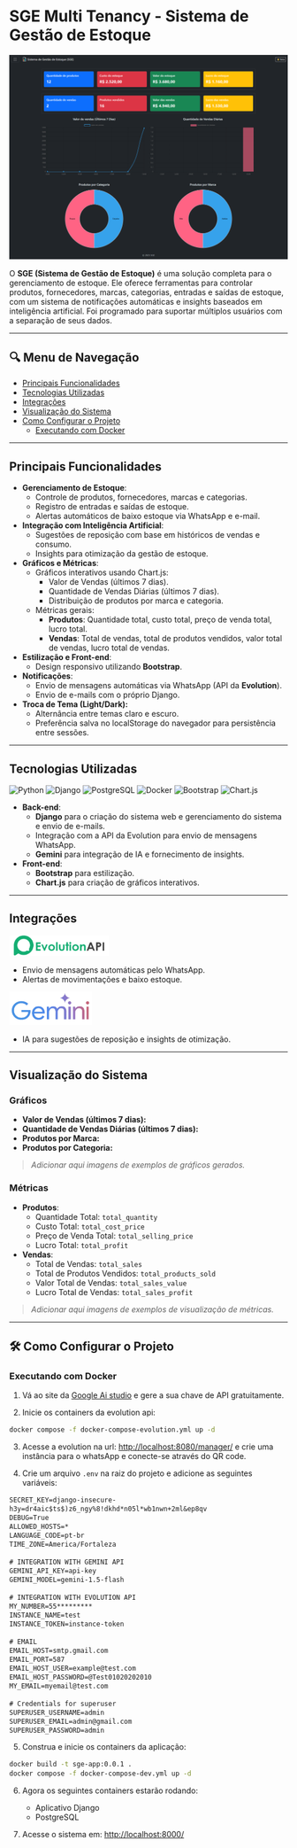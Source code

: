 # SGE Multi Tenancy - Sistema de Gestão de Estoque

<p align="center">
  <img src="https://raw.githubusercontent.com/Kauanrodrigues01/Kauanrodrigues01/refs/heads/main/images/projetos/sge/dashboard.png" alt="Dashboard" width="700"/>
</p>

O **SGE (Sistema de Gestão de Estoque)** é uma solução completa para o gerenciamento de estoque. Ele oferece ferramentas para controlar produtos, fornecedores, marcas, categorias, entradas e saídas de estoque, com um sistema de notificações automáticas e insights baseados em inteligência artificial. Foi programado para suportar múltiplos usuários com a separação de seus dados.

---

## **🔍 Menu de Navegação**
- [Principais Funcionalidades](#principais-funcionalidades)
- [Tecnologias Utilizadas](#tecnologias-utilizadas)
- [Integrações](#integrações)
- [Visualização do Sistema](#visualizacao-do-sistema)
- [Como Configurar o Projeto](#como-configurar-o-projeto)
  - [Executando com Docker](#executando-com-docker)

---

<span id="principais-funcionalidades"></span>
## **Principais Funcionalidades**
- **Gerenciamento de Estoque**:
  - Controle de produtos, fornecedores, marcas e categorias.
  - Registro de entradas e saídas de estoque.
  - Alertas automáticos de baixo estoque via WhatsApp e e-mail.
- **Integração com Inteligência Artificial**:
  - Sugestões de reposição com base em históricos de vendas e consumo.
  - Insights para otimização da gestão de estoque.
- **Gráficos e Métricas**:
  - Gráficos interativos usando Chart.js:
    - Valor de Vendas (últimos 7 dias).
    - Quantidade de Vendas Diárias (últimos 7 dias).
    - Distribuição de produtos por marca e categoria.
  - Métricas gerais:
    - **Produtos**: Quantidade total, custo total, preço de venda total, lucro total.
    - **Vendas**: Total de vendas, total de produtos vendidos, valor total de vendas, lucro total de vendas.
- **Estilização e Front-end**:
  - Design responsivo utilizando **Bootstrap**.
- **Notificações**:
  - Envio de mensagens automáticas via WhatsApp (API da **Evolution**).
  - Envio de e-mails com o próprio Django.
- **Troca de Tema (Light/Dark):**
  - Alternância entre temas claro e escuro.
  - Preferência salva no localStorage do navegador para persistência entre sessões.

---

<span id="tecnologias-utilizadas"></span>
## **Tecnologias Utilizadas**
![Python](https://img.shields.io/badge/Python-3776AB?style=for-the-badge&logo=python&logoColor=white)
![Django](https://img.shields.io/badge/Django-092E20?style=for-the-badge&logo=django&logoColor=white)
![PostgreSQL](https://img.shields.io/badge/PostgreSQL-316192?style=for-the-badge&logo=postgresql&logoColor=white)
![Docker](https://img.shields.io/badge/Docker-2496ED?style=for-the-badge&logo=docker&logoColor=white)
![Bootstrap](https://img.shields.io/badge/Bootstrap-563D7C?style=for-the-badge&logo=bootstrap&logoColor=white)
![Chart.js](https://img.shields.io/badge/Chart.js-FF6384?style=for-the-badge&logo=Chart.js&logoColor=white)

- **Back-end**:
  - **Django** para o criação do sistema web e gerenciamento do sistema e envio de e-mails.
  - Integração com a API da Evolution para envio de mensagens WhatsApp.
  - **Gemini** para integração de IA e fornecimento de insights.
- **Front-end**:
  - **Bootstrap** para estilização.
  - **Chart.js** para criação de gráficos interativos.

---

<span id="integrações"></span>
## **Integrações**

<img src="https://raw.githubusercontent.com/Kauanrodrigues01/Kauanrodrigues01/refs/heads/main/images/evolution-api.png" width="180" alt="Evolution API" />

- Envio de mensagens automáticas pelo WhatsApp.
- Alertas de movimentações e baixo estoque.

<img src="https://raw.githubusercontent.com/Kauanrodrigues01/Kauanrodrigues01/refs/heads/main/images/gemini.png" width="150" alt="Gemini API" />

- IA para sugestões de reposição e insights de otimização.

---

<span id="visualizacao-do-sistema"></span>
## **Visualização do Sistema**

### **Gráficos**

- **Valor de Vendas (últimos 7 dias):**
- **Quantidade de Vendas Diárias (últimos 7 dias):**
- **Produtos por Marca:**
- **Produtos por Categoria:**

> *Adicionar aqui imagens de exemplos de gráficos gerados.*

### **Métricas**

- **Produtos**:
  - Quantidade Total: `total_quantity`
  - Custo Total: `total_cost_price`
  - Preço de Venda Total: `total_selling_price`
  - Lucro Total: `total_profit`
- **Vendas**:
  - Total de Vendas: `total_sales`
  - Total de Produtos Vendidos: `total_products_sold`
  - Valor Total de Vendas: `total_sales_value`
  - Lucro Total de Vendas: `total_sales_profit`

> *Adicionar aqui imagens de exemplos de visualização de métricas.*

---

<span id="como-configurar-o-projeto"></span>
## **🛠️ Como Configurar o Projeto**

<span id="executando-com-docker"></span>
### **Executando com Docker**

1. Vá ao site da [Google Ai studio](https://aistudio.google.com/apikey) e gere a sua chave de API gratuitamente.

2. Inicie os containers da evolution api:
```bash
docker compose -f docker-compose-evolution.yml up -d
```

3. Acesse a evolution na url: [http://localhost:8080/manager/](http://localhost:8080/manager/) e crie uma instância para o whatsApp e conecte-se através do QR code.

4. Crie um arquivo `.env` na raiz do projeto e adicione as seguintes variáveis:
```env
SECRET_KEY=django-insecure-h3y=dr4aic$ts$)z6_ngy%8!dkhd*n05l*wb1nwn+2ml&ep8qv
DEBUG=True 
ALLOWED_HOSTS=* 
LANGUAGE_CODE=pt-br 
TIME_ZONE=America/Fortaleza

# INTEGRATION WITH GEMINI API
GEMINI_API_KEY=api-key
GEMINI_MODEL=gemini-1.5-flash

# INTEGRATION WITH EVOLUTION API
MY_NUMBER=55*********
INSTANCE_NAME=test
INSTANCE_TOKEN=instance-token

# EMAIL
EMAIL_HOST=smtp.gmail.com
EMAIL_PORT=587
EMAIL_HOST_USER=example@test.com
EMAIL_HOST_PASSWORD=@Test01020202010
MY_EMAIL=myemail@test.com

# Credentials for superuser
SUPERUSER_USERNAME=admin
SUPERUSER_EMAIL=admin@gmail.com
SUPERUSER_PASSWORD=admin
```

5. Construa e inicie os containers da aplicação:
```bash
docker build -t sge-app:0.0.1 .
docker compose -f docker-compose-dev.yml up -d
```

6. Agora os seguintes containers estarão rodando:
   - Aplicativo Django
   - PostgreSQL

7. Acesse o sistema em: [http://localhost:8000/](http://localhost:8000/)
